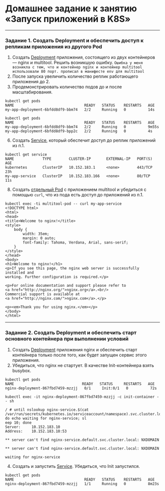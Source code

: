 # Домашнее задание к занятию «Запуск приложений в K8S»

------

### Задание 1. Создать Deployment и обеспечить доступ к репликам приложения из другого Pod

1. Создать [Deployment](https://github.com/omega-pasha/kuber-homeworks/blob/main/1.3/my-app-deployment.yaml) приложения, состоящего из двух контейнеров — nginx и multitool. Решить возникшую ошибку.
`Ошибка у меня возникла с тем, что и контейнер nginx и контейнер multitool использовали 80 порт. прописал в манифесте env для multitool`
3. После запуска увеличить количество реплик работающего приложения до 2.
4. Продемонстрировать количество подов до и после масштабирования.
```
kubectl get pods
NAME                                READY   STATUS    RESTARTS   AGE
my-app-deployment-6bfdd8df9-bbm74   2/2     Running   0          14s
```
```
kubectl get pods
NAME                                READY   STATUS    RESTARTS   AGE
my-app-deployment-6bfdd8df9-bbm74   2/2     Running   0          9m55s
my-app-deployment-6bfdd8df9-bpp2c   2/2     Running   0          4s
```
6. Создать [Service](https://github.com/omega-pasha/kuber-homeworks/blob/main/1.3/my-app-service.yaml), который обеспечит доступ до реплик приложений из п.1.
```
kubectl get service
NAME             TYPE        CLUSTER-IP       EXTERNAL-IP   PORT(S)   AGE
kubernetes       ClusterIP   10.152.183.1     <none>        443/TCP   23h
my-app-service   ClusterIP   10.152.183.166   <none>        80/TCP    11s
```
8. Создать [отдельный Pod](https://github.com/omega-pasha/kuber-homeworks/blob/main/1.3/multitool-pod.yaml) с приложением multitool и убедиться с помощью `curl`, что из пода есть доступ до приложений из п.1.
```
kubectl exec -ti multitool-pod -- curl my-app-service
<!DOCTYPE html>
<html>
<head>
<title>Welcome to nginx!</title>
<style>
    body {
        width: 35em;
        margin: 0 auto;
        font-family: Tahoma, Verdana, Arial, sans-serif;
    }
</style>
</head>
<body>
<h1>Welcome to nginx!</h1>
<p>If you see this page, the nginx web server is successfully installed and
working. Further configuration is required.</p>

<p>For online documentation and support please refer to
<a href="http://nginx.org/">nginx.org</a>.<br/>
Commercial support is available at
<a href="http://nginx.com/">nginx.com</a>.</p>

<p><em>Thank you for using nginx.</em></p>
</body>
</html>
```

------

### Задание 2. Создать Deployment и обеспечить старт основного контейнера при выполнении условий

1. Создать [Deployment](https://github.com/omega-pasha/kuber-homeworks/blob/main/1.3/nginx-busy-dep.yaml) приложения nginx и обеспечить старт контейнера только после того, как будет запущен сервис этого приложения.
2. Убедиться, что nginx не стартует. В качестве Init-контейнера взять busybox.
```
kubectl get pods
NAME                               READY   STATUS     RESTARTS   AGE
nginx-deployment-867fbd7459-mzzjj   0/1     Init:0/1   0          72s
```
```kubectl exec -it nginx-deployment-867fbd7459-mzzjj -c init-container -- sh```
```
/ # until nslookup nginx-service.$(cat /var/run/secrets/kubernetes.io/serviceaccount/namespace).svc.cluster.local; do echo waiting for nginx-service; sl
eep 10; done
Server:		10.152.183.10
Address:	10.152.183.10:53

** server can't find nginx-service.default.svc.cluster.local: NXDOMAIN

** server can't find nginx-service.default.svc.cluster.local: NXDOMAIN

waiting for nginx-service
```
4. Создать и запустить [Service](https://github.com/omega-pasha/kuber-homeworks/blob/main/1.3/nginx-service.yaml). Убедиться, что Init запустился.
```
kubectl get pods
NAME                                READY   STATUS    RESTARTS   AGE
nginx-deployment-867fbd7459-mzzjj   1/1     Running   0          8m23s
```
